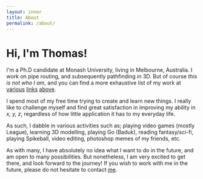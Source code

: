 ```yaml
---
layout: inner
title: About
permalink: /about/
---
```

# Hi, I'm Thomas!

 I'm a Ph.D candidate at Monash University, living in Melbourne, Australia. I work on pipe routing, and subsequently  pathfinding in 3D.  But of course *this is not who I am*, and you can find a more exhaustive list of my work at [various](/publications) [links](/projects/) [above](/cv/).

I spend most of my free time trying to create and learn new things. I really like to challenge myself and find great satisfaction in improving my ability in *x, y, z*, regardless of how little application it has to my everyday life.

As such, I dabble in various activities such as; playing video games (mostly League), learning 3D modelling, playing Go (Baduk), reading fantasy/sci-fi, playing Spikeball, video editing, photoshop memes of my friends, etc. 

As with many, I have absolutely no idea what I want to do in the future, and am open to many possibilities. But nonetheless, I am very excited to get there, and look forward to the journey! If you wish to work with me in the future, please do not hesitate to contact [me](/).
